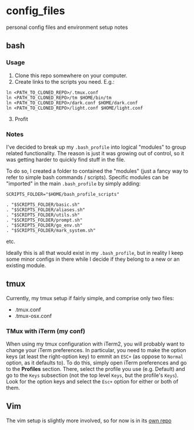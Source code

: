 config_files
============

personal config files and environment setup notes


## bash

### Usage

1. Clone this repo somewhere on your computer.
2. Create links to the scripts you need. E.g.:
```
ln <PATH_TO_CLONED_REPO>/.tmux.conf
ln <PATH_TO_CLONED_REPO>/tm $HOME/bin/tm
ln <PATH_TO_CLONED_REPO>/dark.conf $HOME/dark.conf
ln <PATH_TO_CLONED_REPO>/light.conf $HOME/light.conf
```

3. Profit


### Notes

I've decided to break up my `.bash_profile` into logical "modules" to group
related functionality. The reason is just it was growing out of control, so it
was getting harder to quickly find stuff in the file.

To do so, I created a folder to contained the "modules" (just a fancy way to
refer to simple bash commands / scripts). Specific modules can be "imported" in
the main `.bash_profile` by simply adding:

```
SCRIPTS_FOLDER="$HOME/bash_profile_scripts"

. "$SCRIPTS_FOLDER/basic.sh"
. "$SCRIPTS_FOLDER/aliases.sh"
. "$SCRIPTS_FOLDER/utils.sh"
. "$SCRIPTS_FOLDER/prompt.sh"
. "$SCRIPTS_FOLDER/go_env.sh"
. "$SCRIPTS_FOLDER/mark_system.sh"
```

etc.

Ideally this is all that would exist in my `.bash_profile`, but in reality I
keep some minor configs in there while I decide if they belong to a new or an
existing module.


## tmux

Currently, my tmux setup if fairly simple, and comprise only two files:

- .tmux.conf
- .tmux-osx.conf

### TMux with iTerm (my conf)

When using my tmux configuration with iTerm2, you will probably want to change
your iTerm preferences. In particular, you need to make the option keys (at
least the right-option key) to emmit an `ESC+` (as oppose to `Normal` option,
as it defaults to). To do this, simply open iTerm preferences and go to the
**Profiles** section. There, select the profile you use (e.g. Default) and go
to the `Keys` subsection (not the top level `Keys`, but the profile's `Keys`).
Look for the option keys and select the `Esc+` option for either or both of
them.


## Vim

The vim setup is slightly more involved, so for now is in its [own
repo](https://github.com/jorgehatccrma/vimconfig)
